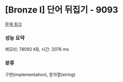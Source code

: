 # [Bronze I] 단어 뒤집기 - 9093 

[문제 링크](https://www.acmicpc.net/problem/9093) 

### 성능 요약

메모리: 78092 KB, 시간: 2076 ms

### 분류

구현(implementation), 문자열(string)

